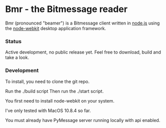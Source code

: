 Bmr - the Bitmessage reader
===

Bmr (pronounced "beamer") is a Bitmessage client written in [node.js](http://nodejs.org) using the [node-webkit](https://github.com/rogerwang/node-webkit/) desktop application framework.

### Status

Active development, no public release yet. Feel free to download, build and take a look.

### Development

To install, you need to clone the git repo.

Run the ./build script
Then run the ./start script.

You first need to install node-webkit on your system.

I've only tested with MacOS 10.8.4 so far.

You must already have PyMessage server running locally with api enabled.